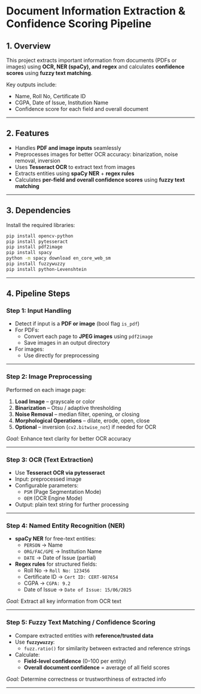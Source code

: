 # Document Information Extraction & Confidence Scoring Pipeline

## 1. Overview
This project extracts important information from documents (PDFs or images) using **OCR, NER (spaCy), and regex** and calculates **confidence scores** using **fuzzy text matching**.  

Key outputs include:  
- Name, Roll No, Certificate ID  
- CGPA, Date of Issue, Institution Name  
- Confidence score for each field and overall document

---

## 2. Features
- Handles **PDF and image inputs** seamlessly  
- Preprocesses images for better OCR accuracy: binarization, noise removal, inversion  
- Uses **Tesseract OCR** to extract text from images  
- Extracts entities using **spaCy NER** + **regex rules**  
- Calculates **per-field and overall confidence scores** using **fuzzy text matching**  

---

## 3. Dependencies
Install the required libraries:  

```bash
pip install opencv-python
pip install pytesseract
pip install pdf2image
pip install spacy
python -m spacy download en_core_web_sm
pip install fuzzywuzzy
pip install python-Levenshtein 
```

---

## 4. Pipeline Steps

### Step 1: Input Handling
- Detect if input is a **PDF or image** (bool flag `is_pdf`)  
- For PDFs:
  - Convert each page to **JPEG images** using `pdf2image`  
  - Save images in an output directory  
- For images:
  - Use directly for preprocessing  

---

### Step 2: Image Preprocessing
Performed on each image page:
1. **Load Image** – grayscale or color  
2. **Binarization** – Otsu / adaptive thresholding  
3. **Noise Removal** – median filter, opening, or closing  
4. **Morphological Operations** – dilate, erode, open, close  
5. **Optional** – inversion (`cv2.bitwise_not`) if needed for OCR  

*Goal:* Enhance text clarity for better OCR accuracy  

---

### Step 3: OCR (Text Extraction)
- Use **Tesseract OCR via pytesseract**  
- Input: preprocessed image  
- Configurable parameters:
  - `PSM` (Page Segmentation Mode)  
  - `OEM` (OCR Engine Mode)  
- Output: plain text string for further processing  

---

### Step 4: Named Entity Recognition (NER)
- **spaCy NER** for free-text entities:
  - `PERSON` → Name  
  - `ORG/FAC/GPE` → Institution Name  
  - `DATE` → Date of Issue (partial)  
- **Regex rules** for structured fields:
  - Roll No → `Roll No: 123456`  
  - Certificate ID → `Cert ID: CERT-987654`  
  - CGPA → `CGPA: 9.2`  
  - Date of Issue → `Date of Issue: 15/06/2025`  

*Goal:* Extract all key information from OCR text  

---

### Step 5: Fuzzy Text Matching / Confidence Scoring
- Compare extracted entities with **reference/trusted data**  
- Use **`fuzzywuzzy`**:
  - `fuzz.ratio()` for similarity between extracted and reference strings  
- Calculate:
  - **Field-level confidence** (0–100 per entity)  
  - **Overall document confidence** = average of all field scores  

*Goal:* Determine correctness or trustworthiness of extracted info  

---